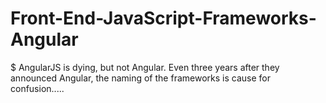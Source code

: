 #   Front-End-JavaScript-Frameworks-Angular
$  AngularJS is dying, but not Angular. Even three years after they announced Angular, the naming of the frameworks is cause for confusion.....
 
